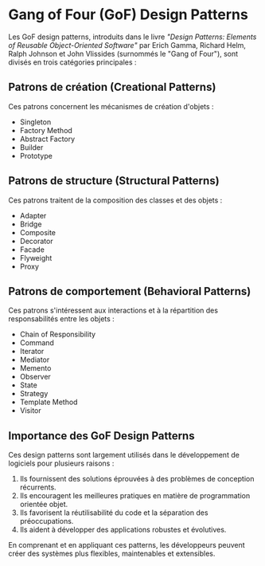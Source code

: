 # Gang of Four (GoF) Design Patterns

Les GoF design patterns, introduits dans le livre _"Design Patterns: Elements of Reusable Object-Oriented Software"_ par Erich Gamma, Richard Helm, Ralph Johnson et John Vlissides (surnommés le "Gang of Four"), sont divisés en trois catégories principales :

## Patrons de création (Creational Patterns)

Ces patrons concernent les mécanismes de création d'objets :

- Singleton
- Factory Method
- Abstract Factory
- Builder
- Prototype

## Patrons de structure (Structural Patterns)

Ces patrons traitent de la composition des classes et des objets :

- Adapter
- Bridge
- Composite
- Decorator
- Facade
- Flyweight
- Proxy

## Patrons de comportement (Behavioral Patterns)

Ces patrons s'intéressent aux interactions et à la répartition des responsabilités entre les objets :

- Chain of Responsibility
- Command
- Iterator
- Mediator
- Memento
- Observer
- State
- Strategy
- Template Method
- Visitor

## Importance des GoF Design Patterns

Ces design patterns sont largement utilisés dans le développement de logiciels pour plusieurs raisons :

1. Ils fournissent des solutions éprouvées à des problèmes de conception récurrents.
2. Ils encouragent les meilleures pratiques en matière de programmation orientée objet.
3. Ils favorisent la réutilisabilité du code et la séparation des préoccupations.
4. Ils aident à développer des applications robustes et évolutives.

En comprenant et en appliquant ces patterns, les développeurs peuvent créer des systèmes plus flexibles, maintenables et extensibles.
